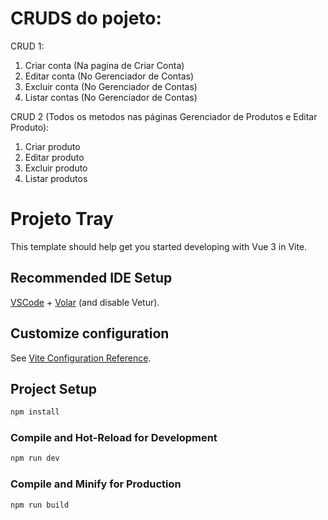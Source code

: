# CRUDS do pojeto:
 CRUD 1: 
   1) Criar conta (Na pagina de Criar Conta)
   2) Editar conta (No Gerenciador de Contas)
   3) Excluir conta (No Gerenciador de Contas)
   4) Listar contas (No Gerenciador de Contas)

 CRUD 2 (Todos os metodos nas páginas Gerenciador de Produtos e Editar Produto):
   1) Criar produto
   2) Editar produto
   3) Excluir produto
   4) Listar produtos

# Projeto Tray

This template should help get you started developing with Vue 3 in Vite.

## Recommended IDE Setup

[VSCode](https://code.visualstudio.com/) + [Volar](https://marketplace.visualstudio.com/items?itemName=Vue.volar) (and disable Vetur).

## Customize configuration

See [Vite Configuration Reference](https://vitejs.dev/config/).

## Project Setup

```sh
npm install
```

### Compile and Hot-Reload for Development

```sh
npm run dev
```

### Compile and Minify for Production

```sh
npm run build
```
